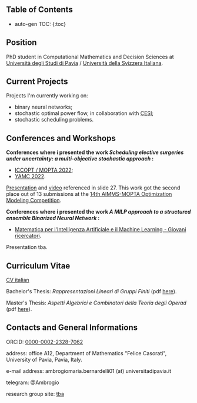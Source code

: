 
## Table of Contents

* auto-gen TOC:
{:toc}

## Position

PhD student in Computational Mathematics and Decision Sciences at [Università degli Studi di Pavia](https://web.unipv.it/) / [Università della Svizzera Italiana](https://www.usi.ch/it).



## Current Projects

Projects I'm currently working on:

* binary neural networks;
* stochastic optimal power flow, in collaboration with [CESI](https://www.cesi.it/);
* stochastic scheduling problems.



## Conferences and Workshops

**Conferences where i presented the work *Scheduling elective surgeries under uncertainty: a multi-objective stochastic approach* :**

* [ICCOPT / MOPTA 2022](https://iccopt2022.lehigh.edu/);
* [YAMC 2022](http://www.yamc.it/).

[Presentation](https://raw.githubusercontent.com/AmbrogioMB/AmbrogioMB.github.io/main/healthcare.pdf) and [video](https://raw.githubusercontent.com/AmbrogioMB/AmbrogioMB.github.io/main/demo_rec.mp4) referenced in slide 27. This work got the second place out of 13 submissions at the [14th AIMMS-MOPTA Optimization Modeling Competition](https://iccopt2022.lehigh.edu/competition-and-prizes/aimms-mopta-competition/).

**Conferences where i presented the work *A MILP approach to a structured ensemble Binarized Neural Network* :**

* [Matematica per l'Intelligenza Artificiale e il Machine Learning - Giovani ricercatori](https://areeweb.polito.it/disma-excellence/events_2022/GiornateUMI/index.html).

Presentation tba.

 <!--- **Conferences where i presented the work *t.b.a.* :** --->

<!--- * t.b.a. --->
<!--- * t.b.a. --->



<!--- ## Papers --->

<!--- * t.b.a. --->



## Curriculum Vitae

[CV italian](https://raw.githubusercontent.com/AmbrogioMB/AmbrogioMB.github.io/main/curriculum.pdf)

Bachelor's Thesis: *Rappresentazioni Lineari di Gruppi Finiti* (pdf [here](https://raw.githubusercontent.com/AmbrogioMB/AmbrogioMB.github.io/main/tesi.pdf)).

Master's Thesis: *Aspetti Algebrici e Combinatori della Teoria degli Operad* (pdf [here](https://raw.githubusercontent.com/AmbrogioMB/AmbrogioMB.github.io/main/tesi_m.pdf)).



## Contacts and General Informations

ORCID: [0000-0002-2328-7062](https://orcid.org/0000-0002-2328-7062)

address: office A12, Department of Mathematics "Felice Casorati", University of Pavia, Pavia, Italy.

e-mail address: ambrogiomaria.bernardelli01 (at) universitadipavia.it

telegram: @Ambrogio

research group site: [tba](https://ambrogiomb.github.io/)

